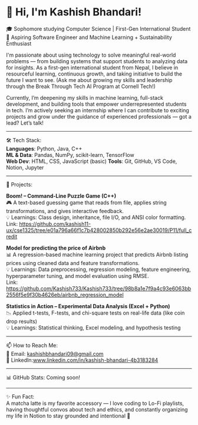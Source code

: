 # 👋 Hi, I'm Kashish Bhandari!

🎓 Sophomore studying Computer Science | First-Gen International Student  
🔭 Aspiring Software Engineer and Machine Learning + Sustainability Enthusiast

I'm passionate about using technology to solve meaningful real-world problems — from building systems that support students to analyzing data for insights. As a first-gen international student from Nepal, I believe in resourceful learning, continuous growth, and taking initiative to build the future I want to see. (Ask me about growing my skills and leadership through the Break Through Tech AI Program at Cornell Tech!)

Currently, I’m deepening my skills in machine learning, full-stack development, and building tools that empower underrepresented students in tech. I’m actively seeking an internship where I can contribute to exciting projects and grow under the guidance of experienced professionals — got a lead? Let’s talk!

---

🛠 Tech Stack:  
**Languages**: Python, Java, C++  
**ML & Data**: Pandas, NumPy, scikit-learn, TensorFlow  
**Web Dev**: HTML, CSS, JavaScript (basic) 
**Tools**: Git, GitHub, VS Code, Notion, Jupyter  

---

🚀 Projects:

**Boom! – Command-Line Puzzle Game (C++)**  
🎮 A text-based guessing game that reads from file, applies string transformations, and gives interactive feedback.  
💡 Learnings: Class design, inheritance, file I/O, and ANSI color formatting.  
Link: https://github.com/kashish11-ux/cse1325/tree/e01a796a66f1c7b428002850b292e56e2ae30019/P11/full_credit

**Model for predicting the price of Airbnb**  
📊 A regression-based machine learning project that predicts Airbnb listing prices using cleaned data and feature transformations.  
💡 Learnings: Data preprocessing, regression modeling, feature engineering, hyperparameter tuning, and model evaluation using RMSE.  
Link: https://github.com/Kashish733/Kashish733/tree/98b8a1e7f9a4c93e6063bb2556f5e9f30b4626eb/airbnb_regression_model  

**Statistics in Action – Experimental Data Analysis (Excel + Python)**  
📉 Applied t-tests, F-tests, and chi-square tests on real-life data (like coin drop results)  
💡 Learnings: Statistical thinking, Excel modeling, and hypothesis testing

---

📫 How to Reach Me:  
📧 Email: kashishbhandari09@gmail.com  
💼 LinkedIn:www.linkedin.com/in/kashish-bhandari-4b3183284

---

📊 GitHub Stats: Coming soon!

---

✨ Fun Fact:  
A matcha latte is my favorite accessory — I love coding to Lo-Fi playlists, having thoughtful convos about tech and ethics, and constantly organizing my life in Notion to stay grounded and intentional 🌱

